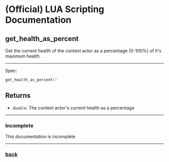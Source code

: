
# (Official) LUA Scripting Documentation

## get_health_as_percent

Get the current health of the context actor as a percentage (0-100%) of it's maximum health.

___

Spec:

```lua
get_health_as_percent()
```

## Returns

- `double`: The context actor's current health as a percentage

___

### Incomplete

This documentation is incomplete

___

### [back](../getters)
